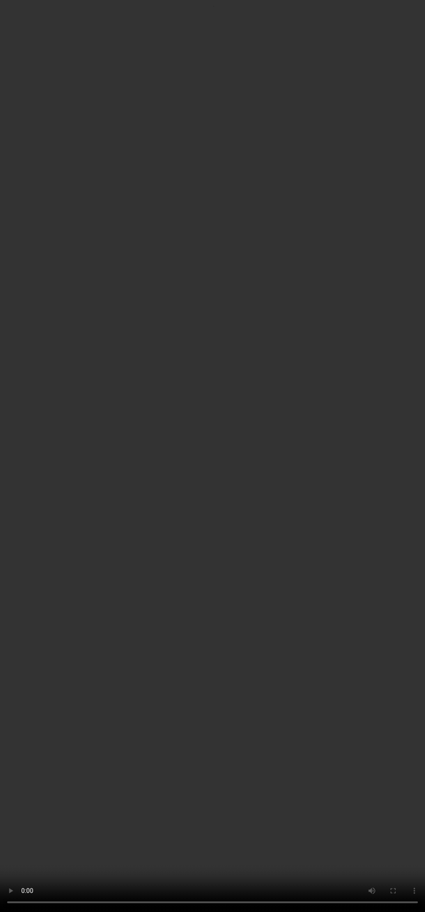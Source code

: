 # <span style="color:#000000">Error Correction & Formatting Tips</span>

## <span style="color:#364BC9">Converting the Answer format to LaTeX and making it more professional and presentable</span>
<video src="${PRIVATE_PREFERENCE_RANKING_VIDEO_3}" frameborder="0" allowfullscreen style="position: absolute; top: 0; left: 0; width: 100%; height: 100%; border: none; object-fit: cover;" controls="" controlslist="nodownload nofullscreen" style="width: 100%" />

## <span style="color:#364BC9">Fixing errors involving misplaced "\" and usage of \ce{} an essential tool for chemistry questions.</span>
<video src="${PRIVATE_PREFERENCE_RANKING_VIDEO_5}" frameborder="0" allowfullscreen style="position: absolute; top: 0; left: 0; width: 100%; height: 100%; border: none; object-fit: cover;" controls="" controlslist="nodownload nofullscreen" style="width: 100%" />

## <span style="color:#364BC9">Common Mistakes to Avoid</span>
                        
<img height="370" width="950" src="${PRIVATE_PREFERENCE_RANKING_IMAGE_3}" />

**❗️Project-specific LaTeX styles and formatting rules will be provided during your onboarding.** **A detailed documentation link is shared in the resource tab.**

## <span style="color:#364BC9">Formatting Best Practices</span>

1. **Compile/check** content regularly while typing.
2. **Avoid blank lines after equations**—it starts a new paragraph. Instead, avoid leaving blanks before or after dollar symbols; the math equation/variables won't render.
3. **Keep LaTeX minimal**—use only what's needed for rendering on our platform.